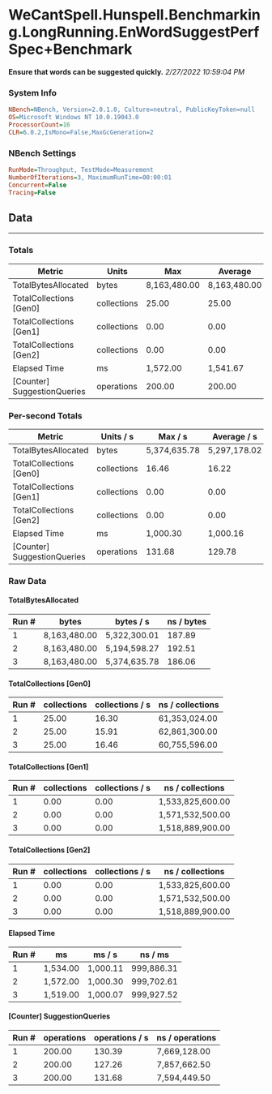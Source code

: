 ﻿# WeCantSpell.Hunspell.Benchmarking.LongRunning.EnWordSuggestPerfSpec+Benchmark
__Ensure that words can be suggested quickly.__
_2/27/2022 10:59:04 PM_
### System Info
```ini
NBench=NBench, Version=2.0.1.0, Culture=neutral, PublicKeyToken=null
OS=Microsoft Windows NT 10.0.19043.0
ProcessorCount=16
CLR=6.0.2,IsMono=False,MaxGcGeneration=2
```

### NBench Settings
```ini
RunMode=Throughput, TestMode=Measurement
NumberOfIterations=3, MaximumRunTime=00:00:01
Concurrent=False
Tracing=False
```

## Data
-------------------

### Totals
|          Metric |           Units |             Max |         Average |             Min |          StdDev |
|---------------- |---------------- |---------------- |---------------- |---------------- |---------------- |
|TotalBytesAllocated |           bytes |    8,163,480.00 |    8,163,480.00 |    8,163,480.00 |            0.00 |
|TotalCollections [Gen0] |     collections |           25.00 |           25.00 |           25.00 |            0.00 |
|TotalCollections [Gen1] |     collections |            0.00 |            0.00 |            0.00 |            0.00 |
|TotalCollections [Gen2] |     collections |            0.00 |            0.00 |            0.00 |            0.00 |
|    Elapsed Time |              ms |        1,572.00 |        1,541.67 |        1,519.00 |           27.32 |
|[Counter] SuggestionQueries |      operations |          200.00 |          200.00 |          200.00 |            0.00 |

### Per-second Totals
|          Metric |       Units / s |         Max / s |     Average / s |         Min / s |      StdDev / s |
|---------------- |---------------- |---------------- |---------------- |---------------- |---------------- |
|TotalBytesAllocated |           bytes |    5,374,635.78 |    5,297,178.02 |    5,194,598.27 |       92,610.54 |
|TotalCollections [Gen0] |     collections |           16.46 |           16.22 |           15.91 |            0.28 |
|TotalCollections [Gen1] |     collections |            0.00 |            0.00 |            0.00 |            0.00 |
|TotalCollections [Gen2] |     collections |            0.00 |            0.00 |            0.00 |            0.00 |
|    Elapsed Time |              ms |        1,000.30 |        1,000.16 |        1,000.07 |            0.12 |
|[Counter] SuggestionQueries |      operations |          131.68 |          129.78 |          127.26 |            2.27 |

### Raw Data
#### TotalBytesAllocated
|           Run # |           bytes |       bytes / s |      ns / bytes |
|---------------- |---------------- |---------------- |---------------- |
|               1 |    8,163,480.00 |    5,322,300.01 |          187.89 |
|               2 |    8,163,480.00 |    5,194,598.27 |          192.51 |
|               3 |    8,163,480.00 |    5,374,635.78 |          186.06 |

#### TotalCollections [Gen0]
|           Run # |     collections | collections / s |ns / collections |
|---------------- |---------------- |---------------- |---------------- |
|               1 |           25.00 |           16.30 |   61,353,024.00 |
|               2 |           25.00 |           15.91 |   62,861,300.00 |
|               3 |           25.00 |           16.46 |   60,755,596.00 |

#### TotalCollections [Gen1]
|           Run # |     collections | collections / s |ns / collections |
|---------------- |---------------- |---------------- |---------------- |
|               1 |            0.00 |            0.00 |1,533,825,600.00 |
|               2 |            0.00 |            0.00 |1,571,532,500.00 |
|               3 |            0.00 |            0.00 |1,518,889,900.00 |

#### TotalCollections [Gen2]
|           Run # |     collections | collections / s |ns / collections |
|---------------- |---------------- |---------------- |---------------- |
|               1 |            0.00 |            0.00 |1,533,825,600.00 |
|               2 |            0.00 |            0.00 |1,571,532,500.00 |
|               3 |            0.00 |            0.00 |1,518,889,900.00 |

#### Elapsed Time
|           Run # |              ms |          ms / s |         ns / ms |
|---------------- |---------------- |---------------- |---------------- |
|               1 |        1,534.00 |        1,000.11 |      999,886.31 |
|               2 |        1,572.00 |        1,000.30 |      999,702.61 |
|               3 |        1,519.00 |        1,000.07 |      999,927.52 |

#### [Counter] SuggestionQueries
|           Run # |      operations |  operations / s | ns / operations |
|---------------- |---------------- |---------------- |---------------- |
|               1 |          200.00 |          130.39 |    7,669,128.00 |
|               2 |          200.00 |          127.26 |    7,857,662.50 |
|               3 |          200.00 |          131.68 |    7,594,449.50 |



